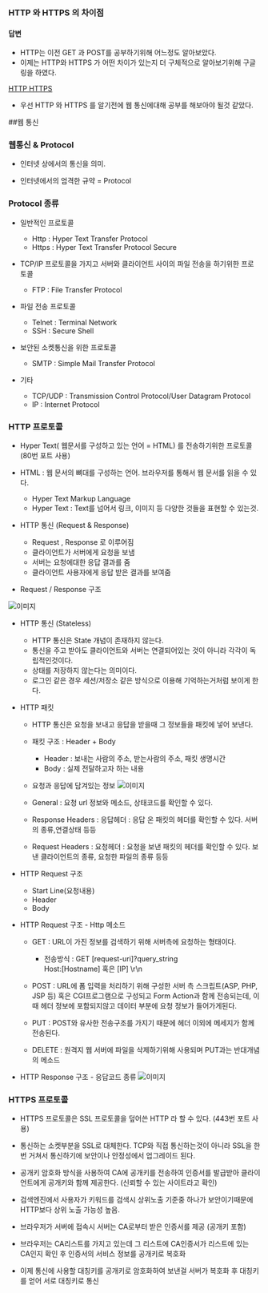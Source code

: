 ### HTTP 와 HTTPS 의 차이점

#### 답변

* HTTP는 이전 GET 과 POST를 공부하기위해 어느정도 알아보았다.
* 이제는 HTTP와 HTTPS 가 어떤 차이가 있는지 더 구체적으로 알아보기위해 구글링을 하였다.  

[HTTP HTTPS](https://velog.io/@sdc337dc/%EC%9B%B9-%EA%B0%9C%EB%85%90-Http-%ED%86%B5%EC%8B%A0)  

* 우선 HTTP 와 HTTPS 를 알기전에 웹 통신에대해 공부를 해보아야 될것 같았다.

##웹 통신

### 웹통신 & Protocol
- 인터넷 상에서의 통신을 의미.  
  

- 인터넷에서의 엄격한 규약 = Protocol

### Protocol 종류

- 일반적인 프로토콜
  - Http : Hyper Text Transfer Protocol
  - Https : Hyper Text Transfer Protocol Secure  
    

- TCP/IP 프로토콜을 가지고 서버와 클라이언트 사이의 파일 전송을 하기위한 프로토콜  
  - FTP : File Transfer Protocol  
    

- 파일 전송 프로토콜
  - Telnet : Terminal Network
  - SSH : Secure Shell  
    
    
- 보안된 소켓통신을 위한 프로토콜
  - SMTP : Simple Mail Transfer Protocol  
    

- 기타 
  - TCP/UDP : Transmission Control Protocol/User Datagram Protocol
  - IP : Internet Protocol  

    
    
### HTTP 프로토콜

- Hyper Text( 웹문서를 구성하고 있는 언어 = HTML) 를 전송하기위한 프로토콜 (80번 포트 사용)  

    
- HTML : 웹 문서의 뼈대를 구성하는 언어. 브라우저를 통해서 웹 문서를 읽을 수 있다.  
  - Hyper Text Markup Language  
  - Hyper Text : Text를 넘어서 링크, 이미지 등 다양한 것들을 표현할 수 있는것.  

  
- HTTP 통신 (Request & Response)
  - Request , Response 로 이루어짐  
  - 클라이언트가 서버에게 요청을 보냄
  - 서버는 요청에대한 응답 결과를 줌
  - 클라이언트 사용자에게 응답 받은 결과를 보여줌    
  
  
- Request / Response 구조  

![이미지](https://media.vlpt.us/images/sdc337dc/post/83c5250a-805e-4c2f-ac94-c221bb97ecba/image.png)


- HTTP 통신 (Stateless)   
  - HTTP 통신은 State 개념이 존재하지 않는다.
  - 통신을 주고 받아도 클라이언트와 서버는 연결되어있는 것이 아니라 각각이 독립적인것이다.
  - 상태를 저장하지 않는다는 의미이다. 
  - 로그인 같은 경우 세션/저장소 같은 방식으로 이용해 기억하는거처럼 보이게 한다.  
    
    
- HTTP 패킷
  - HTTP 통신은 요청을 보내고 응답을 받을때 그 정보들을 패킷에 넣어 보낸다.
  - 패킷 구조 : Header + Body
     - Header : 보내는 사람의 주소, 받는사람의 주소, 패킷 생명시간
     - Body : 실제 전달하고자 하는 내용  
      

  - 요청과 응답에 담겨있는 정보 
    ![이미지](https://media.vlpt.us/images/sdc337dc/post/19c3100a-bfba-4fb3-bce9-9b0d702a2f50/image.png)
  - General : 요청 url 정보와 메소드, 상태코드를 확인할 수 있다.
  - Response Headers : 응답헤더 : 응답 온 패킷의 헤더를 확인할 수 있다. 서버의 종류,연결상태 등등
  - Request Headers : 요청헤더 : 요청을 보낸 패킷의 헤더를 확인할 수 있다. 보낸 클라이언트의 종류, 요청한 파일의 종류 등등
    
- HTTP Request 구조
  - Start Line(요청내용)
  - Header
  - Body  
    
- HTTP Request 구조 - Http 메소드
  - GET : URL이 가진 정보를 검색하기 위해 서버측에 요청하는 형태이다.
     - 전송방식 : GET [request-uri]?query_string  
       Host:[Hostname] 혹은 [IP] \r\n  
       
    
  - POST : URL에 폼 입력을 처리하기 위해 구성한 서버 측 스크립트(ASP, PHP, JSP 등) 혹은 CGI프로그램으로 구성되고 Form Action과 함께 전송되는데, 이때 헤더 정보에 포함되지않고 데이터 부분에 요청 정보가 들어가게된다.  
    

  - PUT : POST와 유사한 전송구조를 가지기 때문에 헤더 이외에 메세지가 함께 전송된다.  
    

  - DELETE : 원격지 웹 서버에 파일을 삭제하기위해 사용되며 PUT과는 반대개념의 메소드  

- HTTP Response 구조 - 응답코드 종류
![이미지](https://media.vlpt.us/images/sdc337dc/post/a8ea6cea-d678-4a0f-a1c5-f661b169f245/image.png)
  
### HTTPS 프로토콜

- HTTPS 프로토콜은 SSL 프로토콜을 덮어쓴 HTTP 라 할 수 있다. (443번 포트 사용)
- 통신하는 소켓부분을 SSL로 대체한다. TCP와 직접 통신하는것이 아니라 SSL을 한번 거쳐서 통신하기에 보안이나 안정성에서 업그레이드 된다.  

- 공개키 암호화 방식을 사용하여 CA에 공개키를 전송하여 인증서를 발급받아 클라이언트에게 공개키와 함께 제공한다. (신뢰할 수 있는 사이트라고 확인)
- 검색엔진에서 사용자가 키워드를 검색시 상위노출 기준중 하나가 보안이기때문에 HTTP보다 상위 노출 가능성 높음.

- 브라우저가 서버에 접속시 서버는 CA로부터 받은 인증서를 제공 (공개키 포함)
- 브라우저는 CA리스트를 가지고 있는데 그 리스트에 CA인증서가 리스트에 있는 CA인지 확인 후 인증서의 서비스 정보를 공개키로 복호화
- 이제 통신에 사용할 대칭키를 공개키로 암호화하여 보낸걸 서버가 복호화 후 대칭키를 얻어 서로 대칭키로 통신
